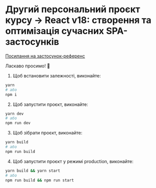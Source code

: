 # Другий персональний проєкт курсу → React v18: створення та﻿ оптимізація сучасних SPA-застосунків

[Посилання на застосунок-референс](https://lab.lectrum.io/todo)


Ласкаво просимо! 🚀

1. Щоб встановити залежності, виконайте:

```sh
yarn
# або
npm i
```

2. Щоб запустити проєкт, виконайте:

```sh
yarn dev
# або
npm run dev
```

3. Щоб зібрати проєкт, виконайте:

```sh
yarn build
# або
npm run build
```

4. Щоб запустити проєкт у режимі production, виконайте:

```sh
yarn build && yarn start  
# або
npm run build && npm run start
```
